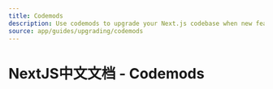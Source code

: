 ```yaml
---
title: Codemods
description: Use codemods to upgrade your Next.js codebase when new features are released.
source: app/guides/upgrading/codemods
---
```


# NextJS中文文档 - Codemods
